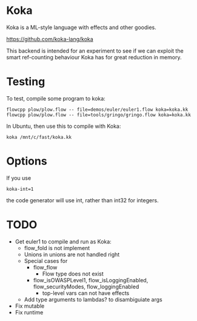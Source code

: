 # Koka

Koka is a ML-style language with effects and other goodies.

https://github.com/koka-lang/koka

This backend is intended for an experiment to see if we can
exploit the smart ref-counting behaviour Koka has for great
reduction in memory.

# Testing

To test, compile some program to koka:

	flowcpp plow/plow.flow -- file=demos/euler/euler1.flow koka=koka.kk
	flowcpp plow/plow.flow -- file=tools/gringo/gringo.flow koka=koka.kk

In Ubuntu, then use this to compile with Koka:

	koka /mnt/c/fast/koka.kk

# Options

If you use

	koka-int=1

the code generator will use int, rather than int32 for integers.

# TODO

- Get euler1 to compile and run as Koka:
  - flow_fold is not implement
  - Unions in unions are not handled right
  - Special cases for 
    - flow_flow
      - Flow type does not exist
    - flow_isOWASPLevel1, flow_isLoggingEnabled, flow_securityModes, flow_loggingEnabled
      - top-level vars can not have effects
  - Add type arguments to lambdas? to disambiguiate args
- Fix mutable
- Fix runtime
